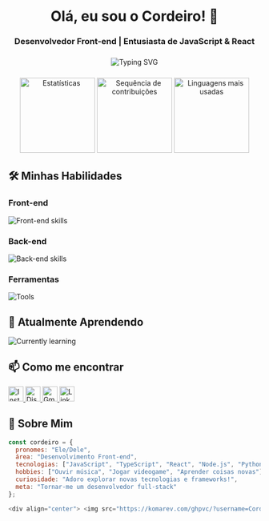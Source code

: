 <h1 align="center">Olá, eu sou o Cordeiro! 👋</h1>
<h3 align="center">Desenvolvedor Front-end | Entusiasta de JavaScript & React</h3>

###

<div align="center">
  <img src="https://readme-typing-svg.demolab.com?font=Fira+Code&pause=1000&color=5D6D7E&center=true&vCenter=true&width=435&lines=Bem-vindo+ao+meu+perfil!;Desenvolvedor+Front-end;Aprendendo+constantemente;Tecnologia+é+minha+paixão" alt="Typing SVG" />
</div>

###

<div align="center">
  <img src="https://github-readme-stats.vercel.app/api?username=Corder03&show_icons=true&theme=algolia&include_all_commits=true&count_private=true&hide_border=true" height="150" alt="Estatísticas" />
  <img src="https://github-readme-streak-stats.herokuapp.com/?user=Corder03&theme=algolia&hide_border=true" height="150" alt="Sequência de contribuições" />
  <img src="https://github-readme-stats.vercel.app/api/top-langs?username=Corder03&layout=compact&theme=algolia&hide_border=true&langs_count=6" height="150" alt="Linguagens mais usadas" />
</div>

###

## 🛠️ Minhas Habilidades

<div align="left">
  <h3>Front-end</h3>
  <img src="https://skillicons.dev/icons?i=html,css,js,ts,react,nextjs,tailwind,styledcomponents" alt="Front-end skills" />
  
  <h3>Back-end</h3>
  <img src="https://skillicons.dev/icons?i=nodejs,python,express,mongodb" alt="Back-end skills" />
  
  <h3>Ferramentas</h3>
  <img src="https://skillicons.dev/icons?i=git,github,vscode,figma,linux" alt="Tools" />
</div>

###

## 🌱 Atualmente Aprendendo

<div align="left">
  <img src="https://skillicons.dev/icons?i=react,nextjs,nodejs,aws" alt="Currently learning" />
</div>

###

## 📫 Como me encontrar

<div align="left">
  <a href="https://www.instagram.com/cordeiro.mp3/" target="_blank">
    <img src="https://img.shields.io/badge/Instagram-E4405F?style=for-the-badge&logo=instagram&logoColor=white" height="30" alt="Instagram" />
  </a>
  <a href="https://discord.com/users/Cordeiro.Mp3" target="_blank">
    <img src="https://img.shields.io/badge/Discord-5865F2?style=for-the-badge&logo=discord&logoColor=white" height="30" alt="Discord" />
  </a>
  <a href="mailto:cordeiro234311@gmail.com">
    <img src="https://img.shields.io/badge/Gmail-D14836?style=for-the-badge&logo=gmail&logoColor=white" height="30" alt="Gmail" />
  </a>
  <a href="https://www.linkedin.com/in/seu-linkedin" target="_blank">
    <img src="https://img.shields.io/badge/LinkedIn-0077B5?style=for-the-badge&logo=linkedin&logoColor=white" height="30" alt="LinkedIn" />
  </a>
</div>

###

## 🎵 Sobre Mim

```javascript
const cordeiro = {
  pronomes: "Ele/Dele",
  área: "Desenvolvimento Front-end",
  tecnologias: ["JavaScript", "TypeScript", "React", "Node.js", "Python"],
  hobbies: ["Ouvir música", "Jogar videogame", "Aprender coisas novas"],
  curiosidade: "Adoro explorar novas tecnologias e frameworks!",
  meta: "Tornar-me um desenvolvedor full-stack"
};

<div align="center"> <img src="https://komarev.com/ghpvc/?username=Corder03&label=Profile%20views&color=0e75b6&style=flat" alt="Profile views" /> <a href="https://github.com/Corder03?tab=followers"> <img src="https://img.shields.io/github/followers/Corder03?label=Followers&style=social" alt="GitHub followers" /> </a> </div>
```
